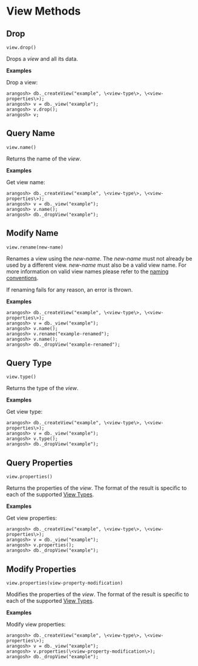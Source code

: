 View Methods
============

Drop
----

<!-- arangod/V8Server/v8-views.cpp -->

`view.drop()`

Drops a *view* and all its data.

**Examples**


Drop a view:

```
arangosh> db._createView("example", \<view-type\>, \<view-properties\>);
arangosh> v = db._view("example");
arangosh> v.drop();
arangosh> v;
```

Query Name
----------

<!-- arangod/V8Server/v8-views.cpp -->

`view.name()`

Returns the name of the *view*.

**Examples**

Get view name:

```
arangosh> db._createView("example", \<view-type\>, \<view-properties\>);
arangosh> v = db._view("example");
arangosh> v.name();
arangosh> db._dropView("example");
```

Modify Name
-----------

<!-- arangod/V8Server/v8-views.cpp -->

`view.rename(new-name)`

Renames a view using the *new-name*. The *new-name* must not already be used by
a different view. *new-name* must also be a valid view name. For
more information on valid view names please refer to the
[naming conventions](../NamingConventions/README.md).

If renaming fails for any reason, an error is thrown.

**Examples**

```
arangosh> db._createView("example", \<view-type\>, \<view-properties\>);
arangosh> v = db._view("example");
arangosh> v.name();
arangosh> v.rename("example-renamed");
arangosh> v.name();
arangosh> db._dropView("example-renamed");
```

Query Type
----------

<!-- arangod/V8Server/v8-views.cpp -->

`view.type()`

Returns the type of the *view*.

**Examples**

Get view type:

```
arangosh> db._createView("example", \<view-type\>, \<view-properties\>);
arangosh> v = db._view("example");
arangosh> v.type();
arangosh> db._dropView("example");
```

Query Properties
----------------

<!-- arangod/V8Server/v8-views.cpp -->

`view.properties()`

Returns the properties of the *view*. The format of the result is specific to
each of the supported [View Types](README.md).

**Examples**

Get view properties:

```
arangosh> db._createView("example", \<view-type\>, \<view-properties\>);
arangosh> v = db._view("example");
arangosh> v.properties();
arangosh> db._dropView("example");
```

Modify Properties
-----------------

<!-- arangod/V8Server/v8-views.cpp -->

`view.properties(view-property-modification)`

Modifies the properties of the *view*. The format of the result is specific to
each of the supported [View Types](README.md).

**Examples**

Modify view properties:

```
arangosh> db._createView("example", \<view-type\>, \<view-properties\>);
arangosh> v = db._view("example");
arangosh> v.properties(\<view-property-modification\>);
arangosh> db._dropView("example");
```
